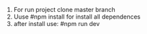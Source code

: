 1. For run project clone master branch
2. Uuse  #npm install for install all dependences
3. after install use: #npm run dev